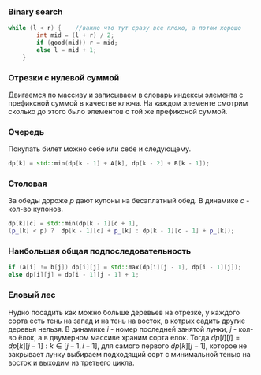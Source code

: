 ### Binary search
```cpp
while (l < r) {    //важно что тут сразу все плохо, а потом хорошо
        int mid = (l + r) / 2;
        if (good(mid)) r = mid;
        else l = mid + 1;
    }
```


### Отрезки с нулевой суммой
Двигаемся по массиву и записываем в словарь индексы элемента с префиксной суммой в качестве ключа. На каждом элементе смотрим сколько до этого было элементов с той же префиксной суммой.

### Очередь
Покупать билет можно себе или себе и следующему.

```cpp
dp[k] = std::min(dp[k - 1] + A[k], dp[k - 2] + B[k - 1]);
```

### Cтоловая 
За обеды дороже $p$ дают купоны на бесаплатный обед. В динамике $c$ - кол-во купонов.

```cpp
dp[k][c] = std::min(dp[k - 1][c + 1], 
(p_[k] < p) ?  dp[k - 1][c] + p_[k] : dp[k - 1][c - 1] + p_[k]);
```

### Наибольшая общая подпоследовательность
```cpp
if (a[i] != b[j]) dp[i][j] = std::max(dp[i][j - 1], dp[i - 1][j]);
else dp[i][j] = dp[i - 1][j - 1] + 1;
```

### Еловый лес
Нудно посадить как можно больше деревьев на отрезке, у каждого сорта есть тень на запад и на тень на восток, в котрых садить другие деревья нельзя.
В динамике $i$ - номер последней занятой лунки, $j$ - кол-во ёлок, а в двумерном массиве храним сорта елок. Тогда $dp[i][j] = dp[k][j - 1] : k \in [j - 1, i - 1]$, для самого первого $dp[k][j - 1]$, которое не закрывает лунку выбираем подходящий сорт с минимальной тенью на восток и выходим из третьего цикла.

